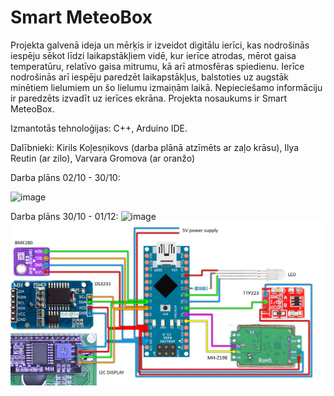 # Smart MeteoBox
Projekta galvenā ideja un mērķis ir izveidot digitālu ierīci, kas nodrošinās iespēju sēkot līdzi laikapstākļiem vidē, kur ierīce atrodas, mērot gaisa temperatūru, relatīvo gaisa mitrumu, kā arī atmosfēras spiedienu. Ierīce nodrošinās arī iespēju paredzēt laikapstākļus, balstoties uz augstāk minētiem lielumiem un šo lielumu izmaiņām laikā. Nepieciešamo informāciju ir paredzēts izvadīt uz ierīces ekrāna.
Projekta nosaukums ir Smart MeteoBox.

Izmantotās tehnoloģijas: C++, Arduino IDE. 

Dalībnieki: Kirils Koļesņikovs (darba plānā atzīmēts ar zaļo krāsu), Ilya Reutin (ar zilo), Varvara Gromova (ar oranžo)

Darba plāns 02/10 - 30/10:

![image](https://github.com/Kiril400/IZV2023PROG/assets/144676503/995b8bcb-9906-4ec4-b1d5-13b84aba8610)

Darba plāns 30/10 - 01/12:
![image](https://github.com/Kiril400/IZV2023PROG/assets/144676168/8571c2a9-f2a9-48cc-a865-c8d1f52f0313)
![image](https://github.com/Kiril400/IZV2023PROG/blob/main/METEOSTATION%20CIRCUIT.png)
